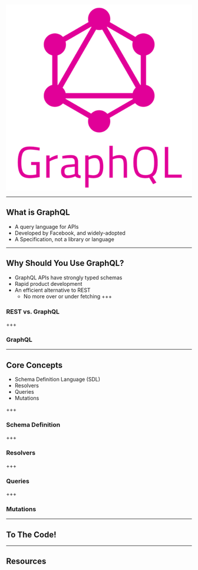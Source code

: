 ![GraphQL](/images/graphql-logo.jpg)

---
## What is GraphQL
 - A query language for APIs
 - Developed by Facebook, and widely-adopted
 - A Specification, not a library or language
---

## Why Should You Use GraphQL?
 - GraphQL APIs have strongly typed schemas
 - Rapid product development
 - An efficient alternative to REST
    - No more over or under fetching
+++
### REST vs. GraphQL
+++
### GraphQL
---
## Core Concepts
 - Schema Definition Language (SDL)
 - Resolvers
 - Queries
 - Mutations

+++
### Schema Definition

+++
### Resolvers
+++
### Queries
+++
### Mutations
---
## To The Code!
---
## Resources


